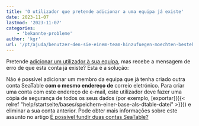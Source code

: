 ```yaml
---
title: 'O utilizador que pretende adicionar a uma equipa já existe'
date: 2023-11-07
lastmod: '2023-11-07'
categories:
    - 'bekannte-probleme'
author: 'kgr'
url: '/pt/ajuda/benutzer-den-sie-einem-team-hinzufuegen-moechten-besteht-bereits'
---
```


Pretende [adicionar um utilizador à sua equipa](https://seatable.io/pt/docs/teamverwaltung/ein-neues-teammitglied-hinzufuegen/), mas recebe a mensagem de erro de que esta conta já existe? Esta é a solução:

Não é possível adicionar um membro da equipa que já tenha criado outra conta SeaTable **com o mesmo endereço de** correio eletrónico. Para criar uma conta com este endereço de e-mail, este utilizador deve fazer uma cópia de segurança de todos os seus dados (por exemplo, [exportar]({{< relref "help/startseite/bases/speichern-einer-base-als-dtable-datei" >}})) e eliminar a sua conta anterior. Pode obter mais informações sobre este assunto no artigo [É possível fundir duas contas SeaTable?](https://seatable.io/pt/docs/haeufig-gestellte-fragen/kann-man-zwei-seatable-konten-zusammenfuehren/)
